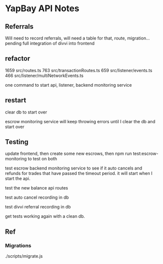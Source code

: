 # YapBay API Notes



## Referrals
Will need to record referrals, will need a table for that, route, migration... pending full integration of divvi into frontend

## refactor
1659 src/routes.ts
763 src/transactionRoutes.ts
659 src/listener/events.ts
466 src/listener/multiNetworkEvents.ts

one command to start api, listener, backend monitoring service

## restart
clear db to start over

escrow monitoring service will keep throwing errors until I clear the db and start over

## Testing
update frontend, then create some new escrows, then npm run test:escrow-monitoring to test on both

test escrow backend monitoring service to see if it auto cancels and refunds for trades that have passed the timeout period. it will start when I start the api.

test the new balance api routes

test auto cancel recording in db

test divvi referral recording in db

get tests working again with a clean db.

## Ref
### Migrations
./scripts/migrate.js

